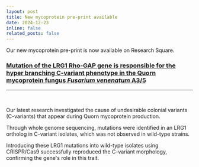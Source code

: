 ```yaml
---
layout: post
title: New mycoprotein pre-print available
date: 2024-12-23
inline: false
related_posts: false
---
```


Our new mycoprotein pre-print is now available on Research Square.

### [Mutation of the LRG1 Rho-GAP gene is responsible for the hyper branching C-variant phenotype in the Quorn mycoprotein fungus _Fusarium venenatum_ A3/5](https://www.researchsquare.com/article/rs-5661805/v1)

---
<br>

Our latest research investigated the cause of undesirable colonial variants (C-variants) that appear during Quorn mycoprotein production. 

Through whole genome sequencing, mutations were identified in an LRG1 ortholog in C-variant isolates, which was not observed in wild-type strains. 

Introducing these LRG1 mutations into wild-type isolates using CRISPR/Cas9 successfully reproduced the C-variant morphology, confirming the gene's role in this trait.

<br>